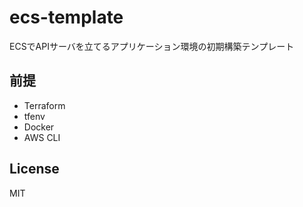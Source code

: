 # ecs-template
ECSでAPIサーバを立てるアプリケーション環境の初期構築テンプレート

## 前提
- Terraform
- tfenv
- Docker
- AWS CLI

## License
MIT
